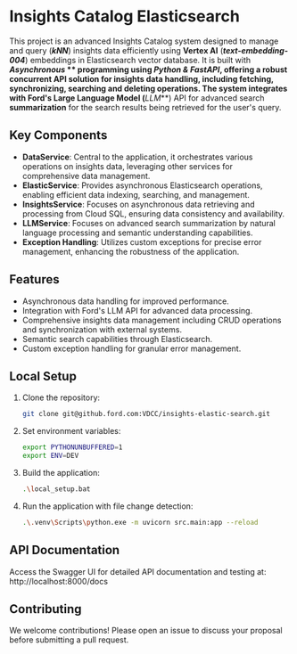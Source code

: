# Insights Catalog Elasticsearch

This project is an advanced Insights Catalog system designed to manage and query (**_kNN_**) insights data efficiently
using
**Vertex AI** (**_text-embedding-004_**) embeddings in Elasticsearch vector database. It is built with **_Asynchronous_
**
programming
using **_Python & FastAPI_**, offering a robust concurrent API solution for insights data handling, including fetching,
synchronizing, searching and deleting operations.
The system integrates with **Ford's Large Language Model** (**_LLM_**) API for advanced search **summarization** for the
search
results being retrieved for the user's query.

## Key Components

- **DataService**: Central to the application, it orchestrates various operations on insights data, leveraging other
  services for comprehensive data management.
- **ElasticService**: Provides asynchronous Elasticsearch operations, enabling efficient data indexing, searching,
  and management.
- **InsightsService**: Focuses on asynchronous data retrieving and processing from Cloud SQL, ensuring data
  consistency and availability.
- **LLMService**: Focuses on advanced search summarization by natural language processing and semantic understanding
  capabilities.
- **Exception Handling**: Utilizes custom exceptions for precise error management, enhancing the robustness of
  the application.

## Features

- Asynchronous data handling for improved performance.
- Integration with Ford's LLM API for advanced data processing.
- Comprehensive insights data management including CRUD operations and synchronization with external systems.
- Semantic search capabilities through Elasticsearch.
- Custom exception handling for granular error management.

## Local Setup

1. Clone the repository:
    ```bash
    git clone git@github.ford.com:VDCC/insights-elastic-search.git
    ```
2. Set environment variables:
    ```bash
    export PYTHONUNBUFFERED=1
    export ENV=DEV
    ```
3. Build the application:
    ```bash
    .\local_setup.bat
    ```
4. Run the application with file change detection:
    ```bash
    .\.venv\Scripts\python.exe -m uvicorn src.main:app --reload
    ```

## API Documentation

Access the Swagger UI for detailed API documentation and testing at: http://localhost:8000/docs

## Contributing

We welcome contributions! Please open an issue to discuss your proposal before submitting a pull request.
